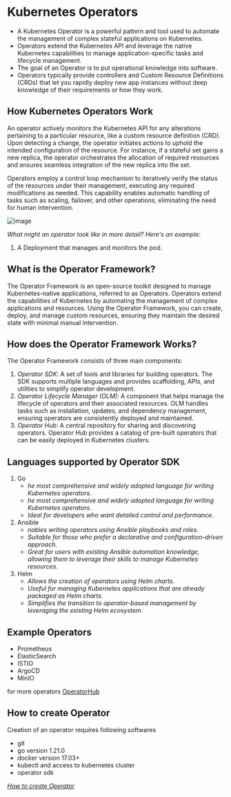 # Kubernetes Operators
- A Kubernetes Operator is a powerful pattern and tool used to automate the management of complex stateful applications on Kubernetes.
- Operators extend the Kubernetes API and leverage the native Kubernetes capabilities to manage application-specific tasks and lifecycle management.
- The goal of an Operator is to put operational knowledge into software.
- Operators typically provide controllers and Custom Resource Definitions (CRDs) that let you rapidly deploy new app instances without deep knowledge of their requirements or how they work.

## How Kubernetes Operators Work
An operator actively monitors the Kubernetes API for any alterations pertaining to a particular resource, like a custom resource definition (CRD). Upon detecting a change, the operator initiates actions to uphold the intended configuration of the resource. For instance, if a stateful set gains a new replica, the operator orchestrates the allocation of required resources and ensures seamless integration of the new replica into the set.

Operators employ a control loop mechanism to iteratively verify the status of the resources under their management, executing any required modifications as needed. This capability enables automatic handling of tasks such as scaling, failover, and other operations, eliminating the need for human intervention.

![image](https://github.com/Phanindhra-Reddy/Cloud/assets/88189250/7e502a43-0642-4da1-8e32-fc7c409953a4)


*What might an operator look like in more detail? Here's an example:*

1. A Deployment that manages and monitors the pod.

## What is the Operator Framework?
The Operator Framework is an open-source toolkit designed to manage Kubernetes-native applications, referred to as Operators. Operators extend the capabilities of Kubernetes by automating the management of complex applications and resources. Using the Operator Framework, you can create, deploy, and manage custom resources, ensuring they maintain the desired state with minimal manual intervention.

## How does the Operator Framework Works?
The Operator Framework consists of three main components:

1. *Operator SDK*: A set of tools and libraries for building operators. The SDK supports multiple languages and provides scaffolding, APIs, and utilities to simplify operator development.
2. *Operator Lifecycle Manager (OLM)*: A component that helps manage the lifecycle of operators and their associated resources. OLM handles tasks such as installation, updates, and dependency management, ensuring operators are consistently deployed and maintained.
3. *Operator Hub*: A central repository for sharing and discovering operators. Operator Hub provides a catalog of pre-built operators that can be easily deployed in Kubernetes clusters.

## Languages supported by Operator SDK
1. Go
   - *he most comprehensive and widely adopted language for writing Kubernetes operators.*
   - *he most comprehensive and widely adopted language for writing Kubernetes operators.*
   - *Ideal for developers who want detailed control and performance.*
2. Ansible
   - *nables writing operators using Ansible playbooks and roles.*
   - *Suitable for those who prefer a declarative and configuration-driven approach.*
   - *Great for users with existing Ansible automation knowledge, allowing them to leverage their skills to manage Kubernetes resources.*
3. Helm
   - *Allows the creation of operators using Helm charts.*
   - *Useful for managing Kubernetes applications that are already packaged as Helm charts.*
   - *Simplifies the transition to operator-based management by leveraging the existing Helm ecosystem.*

## Example Operators
- Prometheus
- ElasticSearch
- ISTIO
- ArgoCD
- MinIO

for more operators [OperatorHub](https://operatorhub.io/)

## How to create Operator
Creation of an operator requires following softwares 
- git
- go version 1.21.0
- docker version 17.03+
- kubectl and access to kubernetes cluster
- operator sdk


*[How to create Operator](https://sdk.operatorframework.io/docs/building-operators/golang/tutorial/)*


